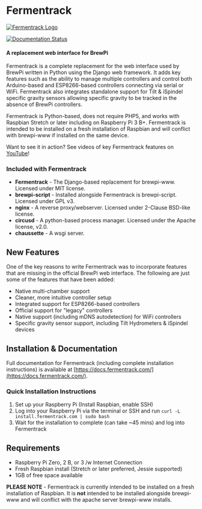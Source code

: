 # Fermentrack

[![Fermentrack Logo](http://www.fermentrack.com/static/img/fermentrack_logo.png "Fermentrack")](http://www.fermentrack.com/)

[![Documentation Status](https://readthedocs.org/projects/fermentrack/badge/?version=master)](http://fermentrack.readthedocs.io/en/master/?badge=master)
                
#### A replacement web interface for BrewPi

Fermentrack is a complete replacement for the web interface used by BrewPi written in Python using the Django web framework. It adds key features such as the ability to manage multiple controllers and control both Arduino-based and ESP8266-based controllers connecting via serial or WiFi. Fermentrack also integrates standalone support for Tilt & iSpindel specific gravity sensors allowing specific gravity to be tracked in the absence of BrewPi controllers.

Fermentrack is Python-based, does not require PHP5, and works with Raspbian Stretch or later including on Raspberry Pi 3 B+. Fermentrack is intended to be installed on a fresh installation of Raspbian and will conflict with brewpi-www if installed on the same device. 

Want to see it in action? See videos of key Fermentrack features on [YouTube](https://www.youtube.com/playlist?list=PLCs4FqrNRHd00wsfsP7cTs83e19S2-Atf)!


### Included with Fermentrack

* **Fermentrack** - The Django-based replacement for brewpi-www. Licensed under MIT license.
* **brewpi-script** - Installed alongside Fermentrack is brewpi-script. Licensed under GPL v3.
* **nginx** - A reverse proxy/webserver. Licensed under 2-Clause BSD-like license.
* **circusd** - A python-based process manager. Licensed under the Apache license, v2.0.
* **chaussette** - A wsgi server. 


## New Features

One of the key reasons to write Fermentrack was to incorporate features that are missing in the official BrewPi web interface. The following are just some of the features that have been added:

* Native multi-chamber support
* Cleaner, more intuitive controller setup
* Integrated support for ESP8266-based controllers
* Official support for "legacy" controllers
* Native support (including mDNS autodetection) for WiFi controllers
* Specific gravity sensor support, including Tilt Hydrometers & iSpindel devices


## Installation & Documentation

Full documentation for Fermentrack (including complete installation instructions) is available at [https://docs.fermentrack.com/](https://docs.fermentrack.com/).


### Quick Installation Instructions

1. Set up your Raspberry Pi (Install Raspbian, enable SSH)
2. Log into your Raspberry Pi via the terminal or SSH and run `curl -L install.fermentrack.com | sudo bash`
3. Wait for the installation to complete (can take ~45 mins) and log into Fermentrack 


## Requirements

* Raspberry Pi Zero, 2 B, or 3 /w Internet Connection
* Fresh Raspbian install (Stretch or later preferred, Jessie supported)
* 1GB of free space available

**PLEASE NOTE** - Fermentrack is currently intended to be installed on a fresh installation of Raspbian. It is **not** intended to be installed alongside brewpi-www and will conflict with the apache server brewpi-www installs. 

